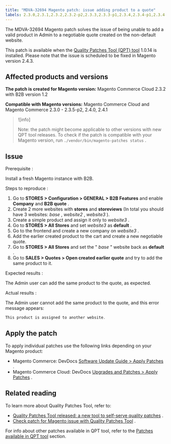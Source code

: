 ```yaml
---
title: "MDVA-32694 Magento patch: issue adding product to a quote"
labels: 2.3.0,2.3.1,2.3.2,2.3.2-p2,2.3.3,2.3.3-p1,2.3.4,2.3.4-p1,2.3.4-p2,2.3.5,2.3.5-p1,2.3.5-p2,2.4.0,2.4.1,QPT 1.0.14,QPT patches,Magento Commerce,Magento Commerce Cloud,Quality Patches Tool,add product,quote
---
```


The MDVA-32694 Magento patch solves the issue of being unable to add a valid product in Admin to a negotiable quote created on the non-default website.

This patch is available when the [Quality Patches Tool (QPT) tool](https://devdocs.magento.com/guides/v2.4/comp-mgr/patching.html#mqp) 1.0.14 is installed. Please note that the issue is scheduled to be fixed in Magento version 2.4.3.

## Affected products and versions

 **The patch is created for Magento version:** Magento Commerce Cloud 2.3.2 with B2B version 1.2

 **Compatible with Magento versions:** Magento Commerce Cloud and Magento Commerce 2.3.0 - 2.3.5-p2, 2.4.0, 2.4.1

>![info]
>
>Note: the patch might become applicable to other versions with new QPT tool releases. To check if the patch is compatible with your Magento version, run `./vendor/bin/magento-patches status` .

## Issue

 <span class="wysiwyg-underline">Prerequisite</span> :

Install a fresh Magento instance with B2B.

 <span class="wysiwyg-underline">Steps to reproduce</span> :

1. Go to **STORES > Configuration > GENERAL > B2B Features** and enable **Company** and **B2B quote** .
1. Create 2 more websites with **stores** and **storeviews** (In total you should have 3 websites: *base* , *website2* , *website3* ).
1. Create a simple product and assign it only to *website3* .
1. Go to **STORES > All Stores** and set *website3* as **default** .
1. Go to the frontend and create a new company on *website3* .
1. Add the earlier created product to the cart and create a new negotiable quote.
1. Go to **STORES > All Stores** and set the " *base* " website back as **default** .
1. Go to **SALES > Quotes > Open created earlier quote** and try to add the same product to it.

 <span class="wysiwyg-underline">Expected results</span> :

The Admin user can add the same product to the quote, as expected.

 <span class="wysiwyg-underline">Actual results</span> :

The Admin user cannot add the same product to the quote, and this error message appears:

```php
This product is assigned to another website.
```

 
## Apply the patch

To apply individual patches use the following links depending on your Magento product:

* Magento Commerce: DevDocs [Software Update Guide > Apply Patches](https://devdocs.magento.com/guides/v2.4/comp-mgr/patching.html) .
* Magento Commerce Cloud: DevDocs [Upgrades and Patches > Apply Patches](https://devdocs.magento.com/cloud/project/project-patch.html) .

## Related reading

To learn more about Quality Patches Tool, refer to:

* [Quality Patches Tool released: a new tool to self-serve quality patches](https://support.magento.com/hc/en-us/articles/360047139492) .
* [Check patch for Magento issue with Quality Patches Tool](https://support.magento.com/hc/en-us/articles/360047125252) .

For info about other patches available in QPT tool, refer to the [Patches available in QPT tool](https://support.magento.com/hc/en-us/sections/360010506631-Patches-available-in-QPT-tool-) section.